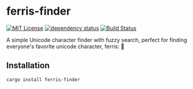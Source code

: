 # ferris-finder

[![MIT License](https://img.shields.io/badge/License-MIT-green.svg)](https://choosealicense.com/licenses/mit/)
[![dependency status](https://deps.rs/repo/github/Ex-32/jnk/status.svg)](https://deps.rs/repo/github/Ex-32/jnk)
[![Build Status](https://github.com/Ex-32/jnk/workflows/CI/badge.svg)](https://github.com/Ex-32/jnk/actions?workflow=CI)

A simple Unicode character finder with fuzzy search, perfect for finding everyone's favorite unicode character, ferris: 🦀

## Installation

```bash
cargo install ferris-finder
```
